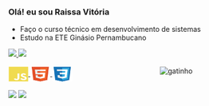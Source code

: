 ### Olá! eu sou Raissa Vitória 
- Faço o curso técnico em desenvolvimento de sistemas 
- Estudo na ETE Ginásio Pernambucano

 <div>
  <a href="https://github.com/raissabispo">
  <img height="180em" src="https://github-readme-stats.vercel.app/api?username=raissabispo&show_icons=true&theme=rose&include_all_commits=true&count_private=true"/>
  <img height="180em" src="https://github-readme-stats.vercel.app/api/top-langs/?username=raissabispo&layout=compact&langs_count=16&theme=rose"/>
</div>

<div style="display: inline_block"><br>
  <img align="center" alt="Raissa-Js" height="30" width="40" src="https://raw.githubusercontent.com/devicons/devicon/master/icons/javascript/javascript-plain.svg">
  <img align="center" alt="Raissa-HTML" height="30" width="40" src="https://raw.githubusercontent.com/devicons/devicon/master/icons/html5/html5-original.svg">
  <img align="center" alt="Raissa-CSS" height="30" width="40" src="https://raw.githubusercontent.com/devicons/devicon/master/icons/css3/css3-original.svg">
  <img align="right"  width="200"  alt="gatinho" src="https://i.pinimg.com/originals/c6/f1/3b/c6f13b01a53d7152d7f235838efe5a09.gif">
</div>
<br>
<div> 
  <a href="https://instagram.com/raissa_vit011" target="_blank"><img src="https://img.shields.io/badge/-Instagram-%23E4405F?style=for-the-badge&logo=instagram&logoColor=white" target="_blank"></a>
  <a href = "mailto:raissavit59@gmail.com"><img src="https://img.shields.io/badge/-Gmail-%23333?style=for-the-badge&logo=gmail&logoColor=white" target="_blank"></a>
 
 

 
</div>




